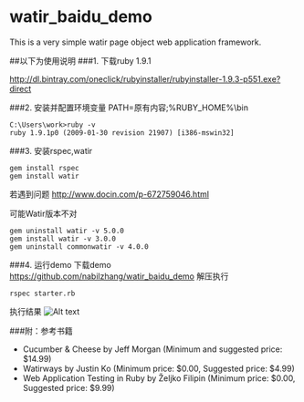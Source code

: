 watir_baidu_demo
================
This is a very simple watir page object web application framework.

##以下为使用说明
###1. 下载ruby 1.9.1

http://dl.bintray.com/oneclick/rubyinstaller/rubyinstaller-1.9.3-p551.exe?direct


###2. 安装并配置环境变量
PATH=原有内容;%RUBY_HOME%\bin

```
C:\Users\work>ruby -v
ruby 1.9.1p0 (2009-01-30 revision 21907) [i386-mswin32]
```

###3. 安装rspec,watir

```
gem install rspec
gem install watir
```

若遇到问题
http://www.docin.com/p-672759046.html

可能Watir版本不对
```
gem uninstall watir -v 5.0.0
gem install watir -v 3.0.0
gem uninstall commonwatir -v 4.0.0

```

###4. 运行demo
下载demo
https://github.com/nabilzhang/watir_baidu_demo
解压执行
```
rspec starter.rb
```

执行结果
![Alt text](http://ww2.sinaimg.cn/large/005yyi5Jjw1ensp3l64q8j30hp09xtaa.jpg)


###附：参考书籍

- Cucumber & Cheese by Jeff Morgan (Minimum and suggested price: $14.99)
- Watirways by Justin Ko (Minimum price: $0.00, Suggested price: $4.99)
- Web Application Testing in Ruby by Željko Filipin (Minimum price: $0.00, Suggested price: $9.99)
